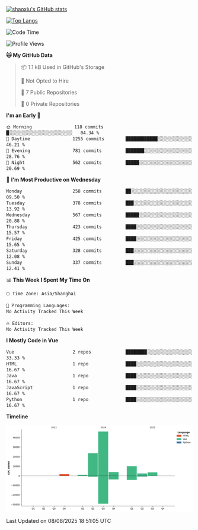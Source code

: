 [![shaoxiu's GitHub stats](https://github-readme-stats.vercel.app/api?username=shaoxiu&count_private=true&show_icons=true)](https://github.com/anuraghazra/github-readme-stats)

[![Top Langs](https://github-readme-stats.vercel.app/api/top-langs/?username=shaoxiu&layout=compact)](https://github.com/anuraghazra/github-readme-stats)


<!--START_SECTION:waka-->
![Code Time](http://img.shields.io/badge/Code%20Time-184%20hrs%204%20mins-blue)

![Profile Views](http://img.shields.io/badge/Profile%20Views-0-blue)

**🐱 My GitHub Data** 

> 📦 1.1 kB Used in GitHub's Storage 
 > 
> 🚫 Not Opted to Hire
 > 
> 📜 7 Public Repositories 
 > 
> 🔑 0 Private Repositories 
 > 
**I'm an Early 🐤** 

```text
🌞 Morning                118 commits         █░░░░░░░░░░░░░░░░░░░░░░░░   04.34 % 
🌆 Daytime                1255 commits        ████████████░░░░░░░░░░░░░   46.21 % 
🌃 Evening                781 commits         ███████░░░░░░░░░░░░░░░░░░   28.76 % 
🌙 Night                  562 commits         █████░░░░░░░░░░░░░░░░░░░░   20.69 % 
```
📅 **I'm Most Productive on Wednesday** 

```text
Monday                   258 commits         ██░░░░░░░░░░░░░░░░░░░░░░░   09.50 % 
Tuesday                  378 commits         ███░░░░░░░░░░░░░░░░░░░░░░   13.92 % 
Wednesday                567 commits         █████░░░░░░░░░░░░░░░░░░░░   20.88 % 
Thursday                 423 commits         ████░░░░░░░░░░░░░░░░░░░░░   15.57 % 
Friday                   425 commits         ████░░░░░░░░░░░░░░░░░░░░░   15.65 % 
Saturday                 328 commits         ███░░░░░░░░░░░░░░░░░░░░░░   12.08 % 
Sunday                   337 commits         ███░░░░░░░░░░░░░░░░░░░░░░   12.41 % 
```


📊 **This Week I Spent My Time On** 

```text
🕑︎ Time Zone: Asia/Shanghai

💬 Programming Languages: 
No Activity Tracked This Week

🔥 Editors: 
No Activity Tracked This Week
```

**I Mostly Code in Vue** 

```text
Vue                      2 repos             ████████░░░░░░░░░░░░░░░░░   33.33 % 
HTML                     1 repo              ████░░░░░░░░░░░░░░░░░░░░░   16.67 % 
Java                     1 repo              ████░░░░░░░░░░░░░░░░░░░░░   16.67 % 
JavaScript               1 repo              ████░░░░░░░░░░░░░░░░░░░░░   16.67 % 
Python                   1 repo              ████░░░░░░░░░░░░░░░░░░░░░   16.67 % 
```



**Timeline**

![Lines of Code chart](https://raw.githubusercontent.com/shaoxiu/shaoxiu/main/assets/bar_graph.png)


 Last Updated on 08/08/2025 18:51:05 UTC
<!--END_SECTION:waka-->
